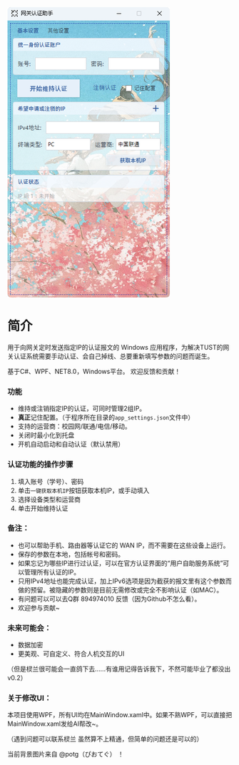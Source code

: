 ![](res/%E8%BF%90%E8%A1%8C%E5%B1%95%E7%A4%BA_%E4%B8%BB%E7%95%8C%E9%9D%A2%EF%BC%88%E5%8F%AF%E5%88%A0%E9%99%A4%EF%BC%89.png)

# 简介

用于向网关定时发送指定IP的认证报文的 Windows 应用程序，为解决TUST的网关认证系统需要手动认证、会自己掉线、总要重新填写参数的问题而诞生。

基于C#、WPF、NET8.0，Windows平台。
欢迎反馈和贡献！


### **功能**

- 维持或注销指定IP的认证，可同时管理2组IP。
- **真正**记住配置。（于程序所在目录的`app_settings.json`文件中）
- 支持的运营商：校园网/联通/电信/移动。
- 关闭时最小化到托盘
- 开机自动启动和自动认证（默认禁用）

### 认证功能的操作步骤

1. 填入账号（学号）、密码
1. 单击`一键获取本机IP`按钮获取本机IP，或手动填入
1. 选择设备类型和运营商
1. 单击开始维持认证


### **备注：**

- 也可以帮助手机、路由器等认证它的 WAN IP，而不需要在这些设备上运行。
- 保存的参数在本地，包括帐号和密码。
- 如果忘记为哪些IP进行过认证，可以在官方认证界面的“用户自助服务系统”可以管理所有认证的IP。
- 只用IPv4地址也能完成认证，加上IPv6选项是因为截获的报文里有这个参数而做的预留。被隐藏的参数则是目前无需修改或完全不影响认证（如MAC）。
- 有问题可以可以去Q群 894974010 反馈（因为Github不怎么看）。
- 欢迎参与贡献\~

### **未来可能会：**

- 数据加密
- 更美观、可自定义、符合人机交互的UI

（但是棂兰很可能会一直鸽下去……有谁用记得告诉我下，不然可能毕业了都没出v0.2）




### **关于修改UI：**

本项目使用WPF，所有UI均在MainWindow.xaml中。如果不熟WPF，可以直接把MainWindow.xaml发给AI帮改\~。

（遇到问题可以联系棂兰 虽然算不上精通，但简单的问题还是可以的）

当前背景图片来自 @potg（ぴおてぐ） ！


